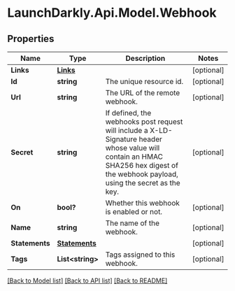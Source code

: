 # LaunchDarkly.Api.Model.Webhook
## Properties

Name | Type | Description | Notes
------------ | ------------- | ------------- | -------------
**Links** | [**Links**](Links.md) |  | [optional] 
**Id** | **string** | The unique resource id. | [optional] 
**Url** | **string** | The URL of the remote webhook. | [optional] 
**Secret** | **string** | If defined, the webhooks post request will include a X-LD-Signature header whose value will contain an HMAC SHA256 hex digest of the webhook payload, using the secret as the key. | [optional] 
**On** | **bool?** | Whether this webhook is enabled or not. | [optional] 
**Name** | **string** | The name of the webhook. | [optional] 
**Statements** | [**Statements**](Statements.md) |  | [optional] 
**Tags** | **List&lt;string&gt;** | Tags assigned to this webhook. | [optional] 

[[Back to Model list]](../README.md#documentation-for-models) [[Back to API list]](../README.md#documentation-for-api-endpoints) [[Back to README]](../README.md)

